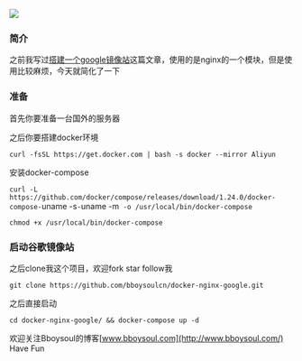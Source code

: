 ![](https://bboysoul-web.oss-cn-hangzhou.aliyuncs.com/20190513-2.gif)

### 简介

之前我写过[搭建一个google镜像站]([https://www.bboysoul.com/2017/09/01/%E6%90%AD%E5%BB%BA%E4%B8%80%E4%B8%AAgoogle%E9%95%9C%E5%83%8F%E7%AB%99/](https://www.bboysoul.com/2017/09/01/%E6%90%AD%E5%BB%BA%E4%B8%80%E4%B8%AAgoogle%E9%95%9C%E5%83%8F%E7%AB%99/)
)这篇文章，使用的是nginx的一个模块，但是使用比较麻烦，今天就简化了一下

### 准备

首先你要准备一台国外的服务器

之后你要搭建docker环境

`curl -fsSL https://get.docker.com | bash -s docker --mirror Aliyun`

安装docker-compose

`curl -L https://github.com/docker/compose/releases/download/1.24.0/docker-compose-`uname -s`-`uname -m` -o /usr/local/bin/docker-compose`

`chmod +x /usr/local/bin/docker-compose`

### 启动谷歌镜像站

之后clone我这个项目，欢迎fork star follow我

`git clone https://github.com/bboysoulcn/docker-nginx-google.git`

之后直接启动

`cd docker-nginx-google/ && docker-compose up -d`

欢迎关注Bboysoul的博客[www.bboysoul.com](http://www.bboysoul.com/)
Have Fun